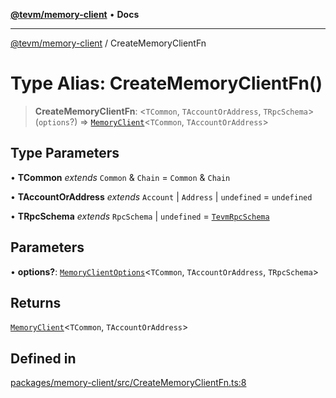 [**@tevm/memory-client**](../README.md) • **Docs**

***

[@tevm/memory-client](../globals.md) / CreateMemoryClientFn

# Type Alias: CreateMemoryClientFn()

> **CreateMemoryClientFn**: \<`TCommon`, `TAccountOrAddress`, `TRpcSchema`\>(`options`?) => [`MemoryClient`](MemoryClient.md)\<`TCommon`, `TAccountOrAddress`\>

## Type Parameters

• **TCommon** *extends* `Common` & `Chain` = `Common` & `Chain`

• **TAccountOrAddress** *extends* `Account` \| `Address` \| `undefined` = `undefined`

• **TRpcSchema** *extends* `RpcSchema` \| `undefined` = [`TevmRpcSchema`](TevmRpcSchema.md)

## Parameters

• **options?**: [`MemoryClientOptions`](MemoryClientOptions.md)\<`TCommon`, `TAccountOrAddress`, `TRpcSchema`\>

## Returns

[`MemoryClient`](MemoryClient.md)\<`TCommon`, `TAccountOrAddress`\>

## Defined in

[packages/memory-client/src/CreateMemoryClientFn.ts:8](https://github.com/evmts/tevm-monorepo/blob/main/packages/memory-client/src/CreateMemoryClientFn.ts#L8)
